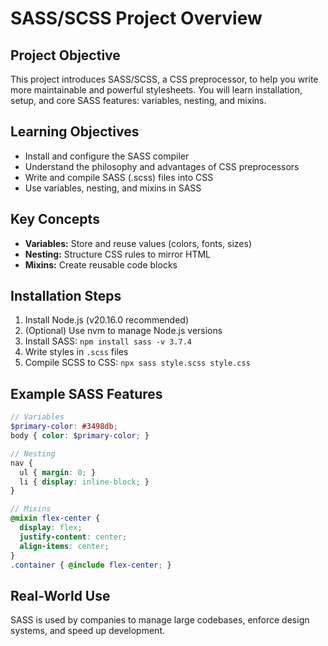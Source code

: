 # SASS/SCSS Project Overview

## Project Objective
This project introduces SASS/SCSS, a CSS preprocessor, to help you write more maintainable and powerful stylesheets. You will learn installation, setup, and core SASS features: variables, nesting, and mixins.

## Learning Objectives
- Install and configure the SASS compiler
- Understand the philosophy and advantages of CSS preprocessors
- Write and compile SASS (.scss) files into CSS
- Use variables, nesting, and mixins in SASS

## Key Concepts
- **Variables:** Store and reuse values (colors, fonts, sizes)
- **Nesting:** Structure CSS rules to mirror HTML
- **Mixins:** Create reusable code blocks

## Installation Steps
1. Install Node.js (v20.16.0 recommended)
2. (Optional) Use nvm to manage Node.js versions
3. Install SASS: `npm install sass -v 3.7.4`
4. Write styles in `.scss` files
5. Compile SCSS to CSS: `npx sass style.scss style.css`

## Example SASS Features
```scss
// Variables
$primary-color: #3498db;
body { color: $primary-color; }

// Nesting
nav {
  ul { margin: 0; }
  li { display: inline-block; }
}

// Mixins
@mixin flex-center {
  display: flex;
  justify-content: center;
  align-items: center;
}
.container { @include flex-center; }
```

## Real-World Use
SASS is used by companies to manage large codebases, enforce design systems, and speed up development.
